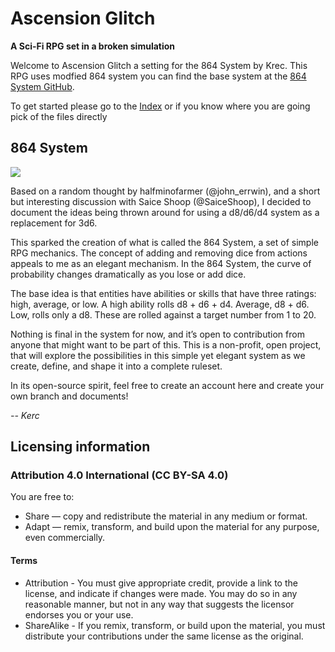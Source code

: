 # Ascension Glitch
**A Sci-Fi RPG set in a broken simulation**

Welcome to Ascension Glitch a setting for the 864 System by Krec. This RPG uses modfied 864 system you can find the base system at the <a href="https://github.com/dicepencilpaper/864-System">864 System GitHub</a>. 

To get started please go to the <a href="https://github.com/Saice/864-System/blob/master/index.md">Index</a> or if you know where you are going pick of the files directly



## 864 System

<img src="https://github.com/dicepencilpaper/864-System/blob/master/864_400w.jpg" />

Based on a random thought by halfminofarmer (@john_errwin), and a short but interesting discussion with Saice Shoop (@SaiceShoop), I decided to document the ideas being thrown around for using a d8/d6/d4 system as a replacement for 3d6.

This sparked the creation of what is called the 864 System, a set of simple RPG mechanics. The concept of adding and removing dice from actions appeals to me as an elegant mechanism. In the 864 System, the curve of probability changes dramatically as you lose or add dice.


The base idea is that entities have abilities or skills that have three ratings: high, average, or low. A high ability rolls d8 + d6 + d4. Average, d8 + d6. Low, rolls only a d8. These are rolled against a target number from 1 to 20.

Nothing is final in the system for now, and it’s open to contribution from anyone that might want to be part of this. This is a non-profit, open project, that will explore the possibilities in this simple yet elegant system as we create, define, and shape it into a complete ruleset.

In its open-source spirit, feel free to create an account here and create your own branch and documents!

_-- Kerc_

## Licensing information

### Attribution 4.0 International (CC BY-SA 4.0)

You are free to:
* Share — copy and redistribute the material in any medium or format.
* Adapt — remix, transform, and build upon the material for any purpose, even commercially.

#### Terms
* Attribution - You must give appropriate credit, provide a link to the license, and indicate if changes were made. You may do so in any reasonable manner, but not in any way that suggests the licensor endorses you or your use.
* ShareAlike - If you remix, transform, or build upon the material, you must distribute your contributions under the same license as the original.
